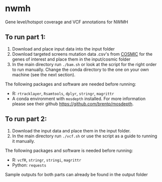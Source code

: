 # nwmh
Gene level/hotspot coverage and VCF annotations for NWMH

## To run part 1:
1. Download and place input data into the input folder
2. Download targeted screens mutation data .csv's from [COSMIC](https://cancer.sanger.ac.uk/cosmic/download?genome=37) for the genes of interest and place them in the input/cosmic folder
3. In the main directory run `./bam.sh` or look at the script for the right order to run manually. Change the conda directory to the one on your own machine (see the next section).

The following packages and software are needed before running:
* R: `rtracklayer`, `Rsamtools`, `dplyr`, `stringr`, `magrittr`
* A conda environment with `mosdepth` installed. For more information please see their github https://github.com/brentp/mosdepth.


## To run part 2:
1. Download the input data and place them in the input folder.
2. In the main directory run `./vcf.sh` or use the script as a guide to running it manually.

The following packages and software is needed before running:
* R: `vcfR`, `stringr`, `stringi`, `magrittr`
* Python: `requests` 

Sample outputs for both parts can already be found in the output folder

